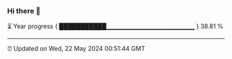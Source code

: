 ### Hi there 👋

⏳ Year progress { ███████████▁▁▁▁▁▁▁▁▁▁▁▁▁▁▁▁▁▁▁ } 38.81 %

---

⏰ Updated on Wed, 22 May 2024 00:51:44 GMT
